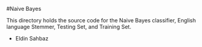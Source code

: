 #Naive Bayes

This directory holds the source code for the Naive Bayes classifier, English language Stemmer, Testing Set, and Training Set.

- Eldin Sahbaz
